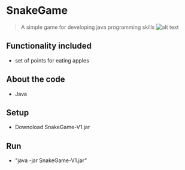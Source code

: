 # SnakeGame

> A simple game for developing java programming skills
![alt text](https://github.com/forafox/Snake/tree/master/images/gameRun.png)
## Functionality included
- set of points for eating apples
## About the code
- Java
## Setup
- Downoload SnakeGame-V1.jar
## Run
- "java -jar SnakeGame-V1.jar"
